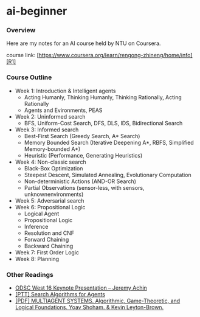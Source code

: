 # ai-beginner

### Overview

Here are my notes for an AI course held by NTU on Coursera.

course link: [https://www.coursera.org/learn/rengong-zhineng/home/info][R1]

### Course Outline

- Week 1: Introduction & Intelligent agents
    - Acting Humanly, Thinking Humanly, Thinking Rationally, Acting Rationally
    - Agents and Evironments, PEAS
- Week 2: Uninformed search
    - BFS, Uniform-Cost Search, DFS, DLS, IDS, Bidirectional Search
- Week 3: Informed search
    - Best-First Search (Greedy Search, A* Search)
    - Memory Bounded Search (Iterative Deepening A*, RBFS, Simplified Memory-bounded A*)
    - Heuristic (Performance, Generating Heuristics)
- Week 4: Non-classic search
    - Black-Box Optimization
    - Steepest Descent, Simulated Annealing, Evolutionary Computation
    - Non-deterministic Actions (AND-OR Search)
    - Partial Observations (sensor-less, with sensors, unknownenvironments)
- Week 5: Adversarial search
- Week 6: Propositional Logic
    - Logical Agent
    - Propositional Logic
    - Inference
    - Resolution and CNF
    - Forward Chaining
    - Backward Chaining
- Week 7: First Order Logic
- Week 8: Planning


### Other Readings

- [ODSC West 16 Keynote Presentation – Jeremy Achin][R2]
- [[PTT] Search Algorithms for Agents][R3]
- [[PDF] MULTIAGENT SYSTEMS. Algorithmic, Game-Theoretic, and Logical Foundations. Yoav Shoham. & Kevin Leyton-Brown.][R4]


[R1]: https://www.coursera.org/learn/rengong-zhineng/home/info
[R2]: https://www.datarobot.com/blog/jeremy-achin-odsc-west-16-keynote-presentation/
[R3]: https://www.google.co.jp/url?sa=t&rct=j&q=&esrc=s&source=web&cd=1&cad=rja&uact=8&ved=0ahUKEwif05GD2ufSAhXIE7wKHSojCx8QFggfMAA&url=https%3A%2F%2Fwww.eecis.udel.edu%2F~kamboj%2Fpresentations%2Fcisc886.search.ppt&usg=AFQjCNEFSYP9sNsworSMaA7Z_1qpojBT7g&sig2=sdFdU_6CfLIpCpUT9cF1wA
[R4]: https://www.google.co.jp/url?sa=t&rct=j&q=&esrc=s&source=web&cd=1&cad=rja&uact=8&ved=0ahUKEwif05GD2ufSAhXIE7wKHSojCx8QFggfMAA&url=https%3A%2F%2Fwww.eecis.udel.edu%2F~kamboj%2Fpresentations%2Fcisc886.search.ppt&usg=AFQjCNEFSYP9sNsworSMaA7Z_1qpojBT7g&sig2=sdFdU_6CfLIpCpUT9cF1wA